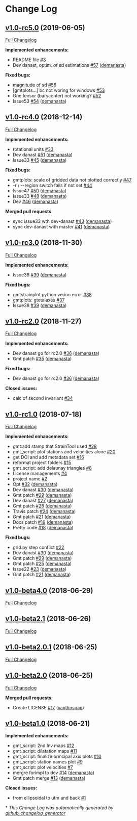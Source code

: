 # Change Log

## [v1.0-rc5.0](https://github.com/DSOlab/StrainTool/tree/v1.0-rc5.0) (2019-06-05)

[Full Changelog](https://github.com/DSOlab/StrainTool/compare/v1.0-rc4.0...v1.0-rc5.0)

**Implemented enhancements:**

- README file [\#3](https://github.com/DSOlab/StrainTool/issues/3)
- Dev danast, optim. of sd estimations [\#57](https://github.com/DSOlab/StrainTool/pull/57) ([demanasta](https://github.com/demanasta))

**Fixed bugs:**

- magnitude of sd [\#56](https://github.com/DSOlab/StrainTool/issues/56)
- \[gmtplots...\] bc not woring for windows [\#53](https://github.com/DSOlab/StrainTool/issues/53)
- One tensor \(barycenter\) not working? [\#52](https://github.com/DSOlab/StrainTool/issues/52)
- Issue53 [\#54](https://github.com/DSOlab/StrainTool/pull/54) ([demanasta](https://github.com/demanasta))

## [v1.0-rc4.0](https://github.com/DSOlab/StrainTool/tree/v1.0-rc4.0) (2018-12-14)
[Full Changelog](https://github.com/DSOlab/StrainTool/compare/v1.0-rc3.0...v1.0-rc4.0)

**Implemented enhancements:**

- rotational units [\#33](https://github.com/DSOlab/StrainTool/issues/33)
- Dev danast [\#51](https://github.com/DSOlab/StrainTool/pull/51) ([demanasta](https://github.com/demanasta))
- Issue33 [\#45](https://github.com/DSOlab/StrainTool/pull/45) ([demanasta](https://github.com/demanasta))

**Fixed bugs:**

- gmtplots: scale of gridded data not plotted correctly [\#47](https://github.com/DSOlab/StrainTool/issues/47)
- -r / --region switch fails if not set [\#44](https://github.com/DSOlab/StrainTool/issues/44)
- Issue47  [\#50](https://github.com/DSOlab/StrainTool/pull/50) ([demanasta](https://github.com/demanasta))
- Issue33 [\#48](https://github.com/DSOlab/StrainTool/pull/48) ([demanasta](https://github.com/demanasta))
- Dev [\#46](https://github.com/DSOlab/StrainTool/pull/46) ([demanasta](https://github.com/demanasta))

**Merged pull requests:**

- sync issue33 wth dev-danast [\#43](https://github.com/DSOlab/StrainTool/pull/43) ([demanasta](https://github.com/demanasta))
- sync dev-danast with master [\#41](https://github.com/DSOlab/StrainTool/pull/41) ([demanasta](https://github.com/demanasta))

## [v1.0-rc3.0](https://github.com/DSOlab/StrainTool/tree/v1.0-rc3.0) (2018-11-30)
[Full Changelog](https://github.com/DSOlab/StrainTool/compare/v1.0-rc2.0...v1.0-rc3.0)

**Implemented enhancements:**

- Issue38 [\#39](https://github.com/DSOlab/StrainTool/pull/39) ([demanasta](https://github.com/demanasta))

**Fixed bugs:**

- gmtstrainplot python verion error [\#38](https://github.com/DSOlab/StrainTool/issues/38)
- gmtplots: gtotalaxes [\#37](https://github.com/DSOlab/StrainTool/issues/37)
- Issue38 [\#39](https://github.com/DSOlab/StrainTool/pull/39) ([demanasta](https://github.com/demanasta))

## [v1.0-rc2.0](https://github.com/DSOlab/StrainTool/tree/v1.0-rc2.0) (2018-11-27)
[Full Changelog](https://github.com/DSOlab/StrainTool/compare/v1.0-rc1.0...v1.0-rc2.0)

**Implemented enhancements:**

- Dev danast go for rc2.0 [\#36](https://github.com/DSOlab/StrainTool/pull/36) ([demanasta](https://github.com/demanasta))
- Gmt patch [\#35](https://github.com/DSOlab/StrainTool/pull/35) ([demanasta](https://github.com/demanasta))

**Fixed bugs:**

- Dev danast go for rc2.0 [\#36](https://github.com/DSOlab/StrainTool/pull/36) ([demanasta](https://github.com/demanasta))

**Closed issues:**

- calc of second invariant [\#34](https://github.com/DSOlab/StrainTool/issues/34)

## [v1.0-rc1.0](https://github.com/DSOlab/StrainTool/tree/v1.0-rc1.0) (2018-07-18)
[Full Changelog](https://github.com/DSOlab/StrainTool/compare/v1.0-beta4.0...v1.0-rc1.0)

**Implemented enhancements:**

- gmt:add stamp that StrainTool used [\#28](https://github.com/DSOlab/StrainTool/issues/28)
- gmt\_script: plot stations and velocities alone [\#20](https://github.com/DSOlab/StrainTool/issues/20)
- get DOI and add metadata set [\#16](https://github.com/DSOlab/StrainTool/issues/16)
- reformat project folders [\#15](https://github.com/DSOlab/StrainTool/issues/15)
- gmt\_script: add delaunay triangles [\#8](https://github.com/DSOlab/StrainTool/issues/8)
- License managements [\#4](https://github.com/DSOlab/StrainTool/issues/4)
- project name [\#2](https://github.com/DSOlab/StrainTool/issues/2)
- Opt [\#32](https://github.com/DSOlab/StrainTool/pull/32) ([demanasta](https://github.com/demanasta))
- Dev danast [\#30](https://github.com/DSOlab/StrainTool/pull/30) ([demanasta](https://github.com/demanasta))
- Gmt patch [\#29](https://github.com/DSOlab/StrainTool/pull/29) ([demanasta](https://github.com/demanasta))
- Dev danast [\#27](https://github.com/DSOlab/StrainTool/pull/27) ([demanasta](https://github.com/demanasta))
- Gmt patch [\#26](https://github.com/DSOlab/StrainTool/pull/26) ([demanasta](https://github.com/demanasta))
- Travis patch [\#24](https://github.com/DSOlab/StrainTool/pull/24) ([demanasta](https://github.com/demanasta))
- Gmt patch [\#21](https://github.com/DSOlab/StrainTool/pull/21) ([demanasta](https://github.com/demanasta))
- Docs patch [\#19](https://github.com/DSOlab/StrainTool/pull/19) ([demanasta](https://github.com/demanasta))
- Pretty code [\#18](https://github.com/DSOlab/StrainTool/pull/18) ([demanasta](https://github.com/demanasta))

**Fixed bugs:**

- grid.py step conflict [\#22](https://github.com/DSOlab/StrainTool/issues/22)
- Dev danast [\#30](https://github.com/DSOlab/StrainTool/pull/30) ([demanasta](https://github.com/demanasta))
- Gmt patch [\#29](https://github.com/DSOlab/StrainTool/pull/29) ([demanasta](https://github.com/demanasta))
- Gmt patch [\#25](https://github.com/DSOlab/StrainTool/pull/25) ([demanasta](https://github.com/demanasta))
- Issue22 [\#23](https://github.com/DSOlab/StrainTool/pull/23) ([demanasta](https://github.com/demanasta))
- Gmt patch [\#21](https://github.com/DSOlab/StrainTool/pull/21) ([demanasta](https://github.com/demanasta))

## [v1.0-beta4.0](https://github.com/DSOlab/StrainTool/tree/v1.0-beta4.0) (2018-06-29)
[Full Changelog](https://github.com/DSOlab/StrainTool/compare/v1.0-beta2.1...v1.0-beta4.0)

## [v1.0-beta2.1](https://github.com/DSOlab/StrainTool/tree/v1.0-beta2.1) (2018-06-26)
[Full Changelog](https://github.com/DSOlab/StrainTool/compare/v1.0-beta2.0.1...v1.0-beta2.1)

## [v1.0-beta2.0.1](https://github.com/DSOlab/StrainTool/tree/v1.0-beta2.0.1) (2018-06-25)
[Full Changelog](https://github.com/DSOlab/StrainTool/compare/v1.0-beta2.0...v1.0-beta2.0.1)

## [v1.0-beta2.0](https://github.com/DSOlab/StrainTool/tree/v1.0-beta2.0) (2018-06-25)
[Full Changelog](https://github.com/DSOlab/StrainTool/compare/v1.0-beta1.0...v1.0-beta2.0)

**Merged pull requests:**

- Create LICENSE [\#17](https://github.com/DSOlab/StrainTool/pull/17) ([xanthospap](https://github.com/xanthospap))

## [v1.0-beta1.0](https://github.com/DSOlab/StrainTool/tree/v1.0-beta1.0) (2018-06-21)
**Implemented enhancements:**

- gmt\_script: 2nd Inv maps [\#12](https://github.com/DSOlab/StrainTool/issues/12)
- gmt\_script: dilatation maps [\#11](https://github.com/DSOlab/StrainTool/issues/11)
- gmt\_script: finalize principal axis plots [\#10](https://github.com/DSOlab/StrainTool/issues/10)
- gmt\_script: station names plot [\#9](https://github.com/DSOlab/StrainTool/issues/9)
- gmt\_script: plot velocities [\#7](https://github.com/DSOlab/StrainTool/issues/7)
- mergre forimpl to dev [\#14](https://github.com/DSOlab/StrainTool/pull/14) ([demanasta](https://github.com/demanasta))
- Gmt patch merge [\#13](https://github.com/DSOlab/StrainTool/pull/13) ([demanasta](https://github.com/demanasta))

**Closed issues:**

- from ellipsoidal to utm and back [\#1](https://github.com/DSOlab/StrainTool/issues/1)



\* *This Change Log was automatically generated by [github_changelog_generator](https://github.com/skywinder/Github-Changelog-Generator)*
